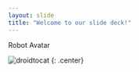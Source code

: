 ```yaml
---
layout: slide
title: "Welcome to our slide deck!"
---
```


Robot Avatar

![droidtocat](https://octodex.github.com/images/droidtocat.png)
{: .center}
